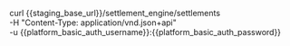 curl {{staging_base_url}}/settlement_engine/settlements \
    -H "Content-Type: application/vnd.json+api" \
    -u  {{platform_basic_auth_username}}:{{platform_basic_auth_password}} 